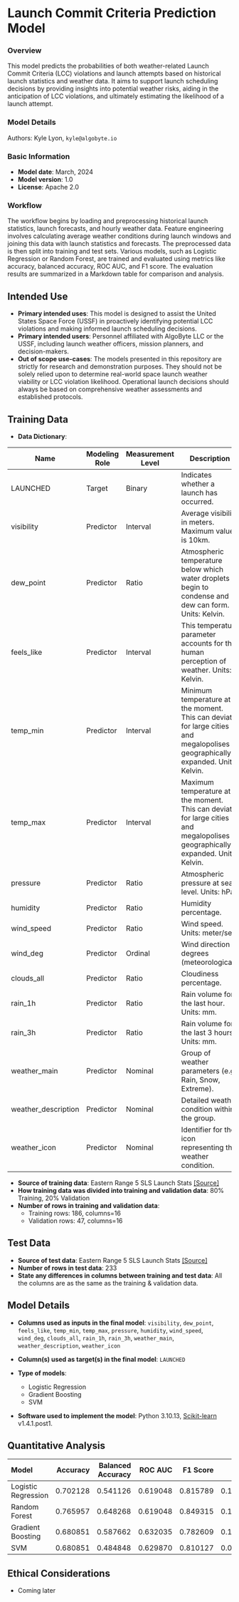 # Launch Commit Criteria Prediction Model

### Overview
This model predicts the probabilities of both weather-related Launch Commit Criteria (LCC) violations and launch attempts based on historical launch statistics and weather data. It aims to support launch scheduling decisions by providing insights into potential weather risks, aiding in the anticipation of LCC violations, and ultimately estimating the likelihood of a launch attempt.

### Model Details
Authors: Kyle Lyon, `kyle@algobyte.io`

### Basic Information
* **Model date**: March, 2024
* **Model version**: 1.0
* **License**: Apache 2.0

### Workflow
The workflow begins by loading and preprocessing historical launch statistics, launch forecasts, and hourly weather data. Feature engineering involves calculating average weather conditions during launch windows and joining this data with launch statistics and forecasts. The preprocessed data is then split into training and test sets. Various models, such as Logistic Regression or Random Forest, are trained and evaluated using metrics like accuracy, balanced accuracy, ROC AUC, and F1 score. The evaluation results are summarized in a Markdown table for comparison and analysis.

## Intended Use
* **Primary intended uses**: This model is designed to assist the United States Space Force (USSF) in proactively identifying potential LCC violations and making informed launch scheduling decisions.
* **Primary intended users**: Personnel affiliated with AlgoByte LLC or the USSF, including launch weather officers, mission planners, and decision-makers.
* **Out of scope use-cases**: The models presented in this repository are strictly for research and demonstration purposes. They should not be solely relied upon to determine real-world space launch weather viability or LCC violation likelihood. Operational launch decisions should always be based on comprehensive weather assessments and established protocols.

## Training Data
* **Data Dictionary**:

| Name                  | Modeling Role | Measurement Level | Description                                                                                                                                                   |
|-----------------------|---------------|-------------------|---------------------------------------------------------------------------------------------------------------------------------------------------------------|
| LAUNCHED              | Target        | Binary            | Indicates whether a launch has occurred.                                                                                                                      |
| visibility            | Predictor     | Interval          | Average visibility in meters. Maximum value is 10km.                                                                                                          |
| dew_point             | Predictor     | Ratio             | Atmospheric temperature below which water droplets begin to condense and dew can form. Units: Kelvin.                                                         |
| feels_like            | Predictor     | Interval          | This temperature parameter accounts for the human perception of weather. Units: Kelvin.                                                                       |
| temp_min              | Predictor     | Interval          | Minimum temperature at the moment. This can deviate for large cities and megalopolises geographically expanded. Units: Kelvin.                                |
| temp_max              | Predictor     | Interval          | Maximum temperature at the moment. This can deviate for large cities and megalopolises geographically expanded. Units: Kelvin.                                |
| pressure              | Predictor     | Ratio             | Atmospheric pressure at sea level. Units: hPa.                                                                                                                |
| humidity              | Predictor     | Ratio             | Humidity percentage.                                                                                                                                          |
| wind_speed            | Predictor     | Ratio             | Wind speed. Units: meter/sec.                                                                                                                                 |
| wind_deg              | Predictor     | Ordinal           | Wind direction in degrees (meteorological).                                                                                                                   |
| clouds_all            | Predictor     | Ratio             | Cloudiness percentage.                                                                                                                                        |
| rain_1h               | Predictor     | Ratio             | Rain volume for the last hour. Units: mm.                                                                                                                     |
| rain_3h               | Predictor     | Ratio             | Rain volume for the last 3 hours. Units: mm.                                                                                                                  |
| weather_main          | Predictor     | Nominal           | Group of weather parameters (e.g., Rain, Snow, Extreme).                                                                                                      |
| weather_description   | Predictor     | Nominal           | Detailed weather condition within the group.                                                                                                                  |
| weather_icon          | Predictor     | Nominal           | Identifier for the icon representing the weather condition.                                                                                                   |

* **Source of training data**: Eastern Range 5 SLS Launch Stats [[Source]](https://drive.google.com/drive/folders/1IZolgMb5Rgst-68dKOf-PRnZCZpjMI1j?usp=sharing)
* **How training data was divided into training and validation data**: 80% Training, 20% Validation
* **Number of rows in training and validation data**:
    * Training rows: 186, columns=16
    * Validation rows: 47, columns=16

## Test Data
* **Source of test data**: Eastern Range 5 SLS Launch Stats [[Source]](https://drive.google.com/drive/folders/1IZolgMb5Rgst-68dKOf-PRnZCZpjMI1j?usp=sharing)
* **Number of rows in test data**: 233
* **State any differences in columns between training and test data**: All the columns are as the same as the training & validation data.

## Model Details
* **Columns used as inputs in the final model**:
`visibility`, `dew_point`, `feels_like`, `temp_min`, `temp_max`,
`pressure`, `humidity`, `wind_speed`, `wind_deg`, `clouds_all`,
`rain_1h`, `rain_3h`, `weather_main`, `weather_description`,
`weather_icon`

* **Column(s) used as target(s) in the final model**: `LAUNCHED`
* **Type of models**:
    * Logistic Regression
    * Gradient Boosting
    * SVM
* **Software used to implement the model**: Python 3.10.13, [Scikit-learn](https://github.com/scikit-learn/scikit-learn) v1.4.1.post1.

## Quantitative Analysis
| Model                          | Accuracy  | Balanced Accuracy | ROC AUC   | F1 Score  | Time Taken |
|:-------------------------------|----------:|------------------:|----------:|----------:|-----------:|
| Logistic Regression            |  0.702128 |          0.541126 |  0.619048 |  0.815789 |   0.104826 |
| Random Forest                  |  0.765957 |          0.648268 |  0.619048 |  0.849315 |   0.161093 |
| Gradient Boosting              |  0.680851 |          0.587662 |  0.632035 |  0.782609 |   0.153263 |
| SVM                            |  0.680851 |          0.484848 |  0.629870 |  0.810127 |   0.035027 |

## Ethical Considerations
* Coming later